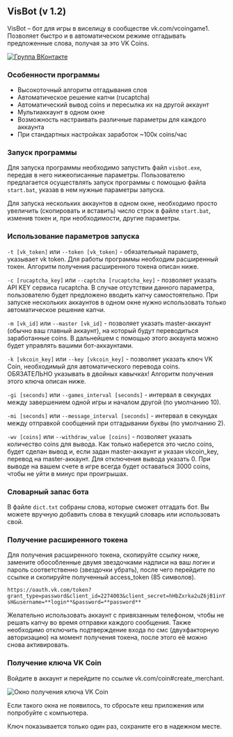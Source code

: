 ## VisBot (v 1.2)
VisBot – бот для игры в виселицу в сообществе vk.com/vcoingame1. Позволяет быстро и в автоматическом режиме отгадывать предложенные слова, получая за это VK Coins.

[![Группа ВКонтакте](https://img.shields.io/badge/Группа-ВКонтакте-green.svg)](https://vk.com/visbot)

### Особенности программы
* Высокоточный алгоритм отгадывания слов
* Автоматическое решение капчи (rucaptcha)
* Автоматический вывод coins и пересылка их на другой аккаунт
* Мультиаккаунт в одном окне
* Возможность настраивать различные параметры для каждого аккаунта
* При стандартных настройках заработок ~100к coins/час

### Запуск программы

Для запуска программы необходимо запустить файл `visbot.exe`, передав в него нижеописанные параметры. Пользователю предлагается осуществлять запуск программы с помощью файла `start.bat`, указав в нем нужные параметры запуска.

Для запуска нескольких аккаунтов в одном окне, необходимо просто увеличить (скопировать и вставить) число строк в файле `start.bat`, изменив токен и, при необходимости, другие параметры. 

### Использование параметров запуска
`-t [vk_token]` или `--token [vk_token]` - обязательный параметр, указывает vk token. Для работы программы необходим расширенный токен. Алгоритм получения расширенного токена описан ниже.

`-c [rucaptcha_key]` или `--captcha [rucaptcha_key]` - позволяет указать API KEY сервиса rucaptcha. В случае отсутствии данного параметра, пользователю будет предложено вводить капчу самостоятельно. При запуске нескольких аккаунтов в одном окне нужно использовать только автоматическое решение капчи.

`-m [vk_id]` или `--master [vk_id]` - позволяет указать master-аккаунт (обычно ваш главный аккаунт), на который будут переводиться заработанные coins. В дальнейшем с помощью этого аккаунта можно будет управлять вашими бот-аккаунтами.

`-k [vkcoin_key]` или `--key [vkcoin_key]` - позволяет указать ключ VK Coin, необходимый для автоматического перевода coins. ОБЯЗАТЕЛЬНО указывать в двойных кавычках! Алгоритм получения этого ключа описан ниже.

`-gi [seconds]` или `--games_interval [seconds]` - интервал в секундах между завершением одной игры и началом другой (по умолчанию 10).

`-mi [seconds]` или `--message_interval [seconds]` - интервал в секундах между отправкой сообщений при отгадывании буквы (по умолчанию 2).

`-wv [coins]` или `--withdraw_value [coins]` - позволяет указать количество coins для вывода. Как только наберется это число coins, будет сделан вывод и, если задан master-аккаунт и указан vkcoin_key, перевод на master-аккаунт. Для отключения вывода указать 0. При выводе на вашем счете в игре всегда будет оставаться 3000 coins, чтобы не уйти в минус при проигрышах.

### Словарный запас бота
В файле `dict.txt` собраны слова, которые сможет отгадать бот. Вы можете вручную добавить слова в текущий словарь или использовать свой.

### Получение расширенного токена

Для получения расширенного токена, скопируйте ссылку ниже, замените обособленные двумя звездочками надписи на ваш логин и пароль соответственно (звездочки убрать), после чего перейдите по ссылке и скопируйте полученный access_token (85 символов).

`https://oauth.vk.com/token?grant_type=password&client_id=2274003&client_secret=hHbZxrka2uZ6jB1inYsH&username=**login**&password=**password**`

Желательно использовать аккаунт с привязанным телефоном, чтобы не решать капчу во время отправки каждого сообщения. Также необходимо отключить подтверждение входа по смс (двухфакторную авторизацию) на момент получения токена, после этого её можно снова активировать.

### Получение ключа VK Coin

Войдите в аккаунт и перейдите по ссылке vk.com/coin#create_merchant.

![Окно получения ключа VK Coin](https://pp.userapi.com/c855124/v855124713/1f724/zMi8hQ0tD7s.jpg)

Если такого окна не появилось, то сбросьте кеш приложения или попробуйте с компьютера.

Ключ показывается только один раз, сохраните его в надежном месте.
